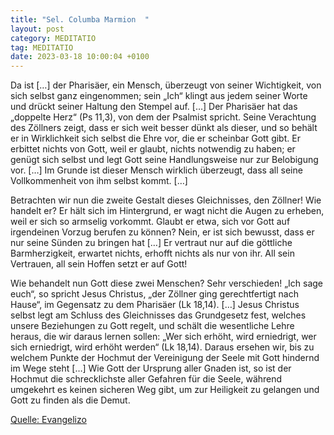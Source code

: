 ```yaml
---
title: "Sel. Columba Marmion  "
layout: post
category: MEDITATIO
tag: MEDITATIO
date: 2023-03-18 10:00:04 +0100
---
```

Da ist […] der Pharisäer, ein Mensch, überzeugt von seiner Wichtigkeit, von sich selbst ganz eingenommen; sein „Ich“ klingt aus jedem seiner Worte und drückt seiner Haltung den Stempel auf. […] Der Pharisäer hat das „doppelte Herz“ (Ps 11,3), von dem der Psalmist spricht. Seine Verachtung des Zöllners zeigt, dass er sich weit besser dünkt als dieser, und so behält er in Wirklichkeit sich selbst die Ehre vor, die er scheinbar Gott gibt.<!--more--> Er erbittet nichts von Gott, weil er glaubt, nichts notwendig zu haben; er genügt sich selbst und legt Gott seine Handlungsweise nur zur Belobigung vor. […] Im Grunde ist dieser Mensch wirklich überzeugt, dass all seine Vollkommenheit von ihm selbst kommt. […]

Betrachten wir nun die zweite Gestalt dieses Gleichnisses, den Zöllner! Wie handelt er? Er hält sich im Hintergrund, er wagt nicht die Augen zu erheben, weil er sich so armselig vorkommt. Glaubt er etwa, sich vor Gott auf irgendeinen Vorzug berufen zu können? Nein, er ist sich bewusst, dass er nur seine Sünden zu bringen hat […] Er vertraut nur auf die göttliche Barmherzigkeit, erwartet nichts, erhofft nichts als nur von ihr. All sein Vertrauen, all sein Hoffen setzt er auf Gott!

Wie behandelt nun Gott diese zwei Menschen? Sehr verschieden! „Ich sage euch“, so spricht Jesus Christus, „der Zöllner ging gerechtfertigt nach Hause“, im Gegensatz zu dem Pharisäer (Lk 18,14). […] Jesus Christus selbst legt am Schluss des Gleichnisses das Grundgesetz fest, welches unsere Beziehungen zu Gott regelt, und schält die wesentliche Lehre heraus, die wir daraus lernen sollen: „Wer sich erhöht, wird erniedrigt, wer sich erniedrigt, wird erhöht werden“ (Lk 18,14). Daraus ersehen wir, bis zu welchem Punkte der Hochmut der Vereinigung der Seele mit Gott hindernd im Wege steht […] Wie Gott der Ursprung aller Gnaden ist, so ist der Hochmut die schrecklichste aller Gefahren für die Seele, während umgekehrt es keinen sicheren Weg gibt, um zur Heiligkeit zu gelangen und Gott zu finden als die Demut.


[Quelle: Evangelizo](https://evangeliumtagfuertag.org/DE/gospel)